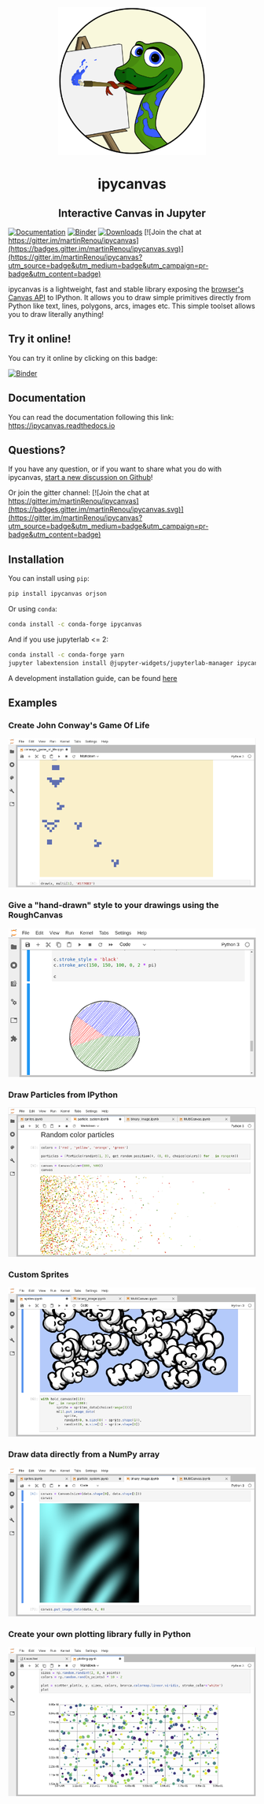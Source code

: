 <p align="center"><img width="300" src="docs/images/ipycanvas_logo.svg"></p>
<h1 align="center">ipycanvas</h1>
<h2 align="center"> Interactive Canvas in Jupyter </h1>

[![Documentation](http://readthedocs.org/projects/ipycanvas/badge/?version=latest)](https://ipycanvas.readthedocs.io/en/latest/?badge=latest)
[![Binder](https://mybinder.org/badge_logo.svg)](https://mybinder.org/v2/gh/martinRenou/ipycanvas/stable?urlpath=lab%2Ftree%2Fexamples)
[![Downloads](https://pepy.tech/badge/ipycanvas)](https://pepy.tech/project/ipycanvas)
[![Join the chat at https://gitter.im/martinRenou/ipycanvas](https://badges.gitter.im/martinRenou/ipycanvas.svg)](https://gitter.im/martinRenou/ipycanvas?utm_source=badge&utm_medium=badge&utm_campaign=pr-badge&utm_content=badge)

ipycanvas is a lightweight, fast and stable library exposing the [browser's Canvas API](https://developer.mozilla.org/en-US/docs/Web/API/Canvas_API) to IPython.
It allows you to draw simple primitives directly from Python like text, lines, polygons, arcs, images etc. This simple toolset allows you to draw literally anything!

## Try it online!

You can try it online by clicking on this badge:

[![Binder](https://mybinder.org/badge_logo.svg)](https://mybinder.org/v2/gh/martinRenou/ipycanvas/stable?urlpath=lab%2Ftree%2Fexamples)

## Documentation

You can read the documentation following this link: https://ipycanvas.readthedocs.io

## Questions?

If you have any question, or if you want to share what you do with ipycanvas, [start a new discussion on Github](https://github.com/martinRenou/ipycanvas/discussions/new)!

Or join the gitter channel: [![Join the chat at https://gitter.im/martinRenou/ipycanvas](https://badges.gitter.im/martinRenou/ipycanvas.svg)](https://gitter.im/martinRenou/ipycanvas?utm_source=badge&utm_medium=badge&utm_campaign=pr-badge&utm_content=badge)

## Installation

You can install using `pip`:

```bash
pip install ipycanvas orjson
```

Or using `conda`:

```bash
conda install -c conda-forge ipycanvas
```

And if you use jupyterlab <= 2:

```bash
conda install -c conda-forge yarn
jupyter labextension install @jupyter-widgets/jupyterlab-manager ipycanvas
```

A development installation guide, can be found [here](https://ipycanvas.readthedocs.io/en/latest/installation.html#development-installation)

## Examples

### Create John Conway's Game Of Life

![John Conway's Game Of Life](docs/images/ipycanvas_gameoflife.png)

### Give a "hand-drawn" style to your drawings using the RoughCanvas

![RoughCanvas](docs/images/ipycanvas_rough.png)

### Draw Particles from IPython

![Particles](docs/images/ipycanvas_particles.png)

### Custom Sprites

![Sprites](docs/images/ipycanvas_sprites.png)

### Draw data directly from a NumPy array

![NumPy](docs/images/ipycanvas_binary.png)

### Create your own plotting library **fully** in Python

![Plotting](docs/images/ipycanvas_scatter.png)
